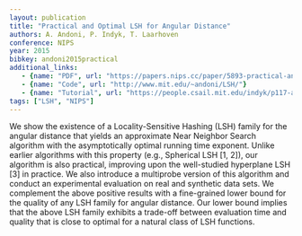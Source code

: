 ```yaml
---
layout: publication
title: "Practical and Optimal LSH for Angular Distance"
authors: A. Andoni, P. Indyk, T. Laarhoven
conference: NIPS
year: 2015
bibkey: andoni2015practical
additional_links:
   - {name: "PDF", url: "https://papers.nips.cc/paper/5893-practical-and-optimal-lsh-for-angular-distance.pdf"}
   - {name: "Code", url: "http://www.mit.edu/~andoni/LSH/"}
   - {name: "Tutorial", url: "https://people.csail.mit.edu/indyk/p117-andoni.pdf"}
tags: ["LSH", "NIPS"]
---
```

We show the existence of a Locality-Sensitive Hashing (LSH) family for the angular
distance that yields an approximate Near Neighbor Search algorithm with the
asymptotically optimal running time exponent. Unlike earlier algorithms with this
property (e.g., Spherical LSH [1, 2]), our algorithm is also practical, improving
upon the well-studied hyperplane LSH [3] in practice. We also introduce a multiprobe
version of this algorithm and conduct an experimental evaluation on real
and synthetic data sets.
We complement the above positive results with a fine-grained lower bound for the
quality of any LSH family for angular distance. Our lower bound implies that the
above LSH family exhibits a trade-off between evaluation time and quality that is
close to optimal for a natural class of LSH functions.
